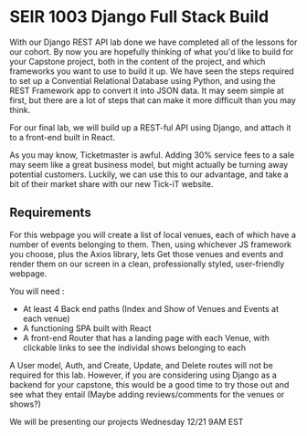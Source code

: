 # SEIR 1003 Django Full Stack Build

With our Django REST API lab done we have completed all of the lessons for our cohort. By now you are hopefully thinking of what you'd like to build for your Capstone project, both in the content of the project, and which frameworks you want to use to build it up. We have seen the steps required to set up a Convential Relational Database using Python, and using the REST Framework app to convert it into JSON data. It may seem simple at first, but there are a lot of steps that can make it more difficult than you may think.

For our final lab, we will build up a REST-ful API using Django, and attach it to a front-end built in  React.

As you may know, Ticketmaster is awful. Adding 30% service fees to a sale may seem like a great business model, but might actually be turning away potential customers. Luckily, we can use this to our advantage, and take a bit of their market share with our new Tick-iT website. 

## Requirements

For this webpage you will create a list of local venues, each of which have a number of events belonging to them. Then, using whichever JS framework you choose, plus the Axios library, lets Get those venues and events and render them on our screen in a clean, professionally styled, user-friendly webpage.

You will need :

- At least 4 Back end paths (Index and Show of Venues and Events at each venue)
- A functioning SPA built with React 
- A front-end Router that has a landing page with each Venue, with clickable links to see the individal shows belonging to each

A User model, Auth, and Create, Update, and Delete routes will not be required for this lab. However, if you are considering using Django as a backend for your capstone, this would be a good time to try those out and see what they entail (Maybe adding reviews/comments for the venues or shows?)


We will be presenting our projects Wednesday 12/21 9AM EST
